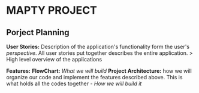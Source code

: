 # MAPTY PROJECT

## Porject Planning

**User Stories:** Description of the application's functionality form the user's _perspective_. All user stories put together describes the entire application. > High level overview of the applications

**Features:**
**FlowChart:** _What we will build_
**Project Architecture:** how we will organize our code and implement the features described above. This is what holds all the codes together - _How we will build it_

